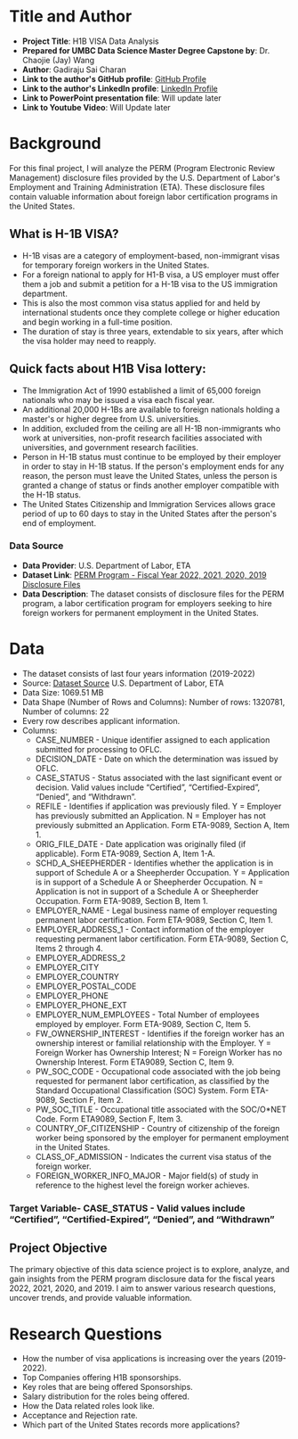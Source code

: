 # Title and Author

- **Project Title**: H1B VISA Data Analysis 
- **Prepared for UMBC Data Science Master Degree Capstone by**: Dr. Chaojie (Jay) Wang
- **Author**: Gadiraju Sai Charan
- **Link to the author's GitHub profile**: [GitHub Profile](https://github.com/Saicharan0297)
- **Link to the author's LinkedIn profile**: [LinkedIn Profile](https://www.linkedin.com/in/sai-charan-gadiraju/)
- **Link to PowerPoint presentation file**: Will update later 
- **Link to Youtube Video**: Will Update later

# Background

For this final project, I will analyze the PERM (Program Electronic Review Management) disclosure files provided by the U.S. Department of Labor's Employment and Training Administration (ETA). These disclosure files contain valuable information about foreign labor certification programs in the United States.

## What is H-1B VISA?
- H-1B visas are a category of employment-based, non-immigrant visas for temporary foreign workers in the United States. 
- For a foreign national to apply for H1-B visa, a US employer must offer them a job and submit a petition for a H-1B visa to the US immigration department. 
- This is also the most common visa status applied for and held by international students once they complete college or higher education and begin working in a full-time position.
- The duration of stay is three years, extendable to six years, after which the visa holder may need to reapply.

## Quick facts about H1B Visa lottery:

- The Immigration Act of 1990 established a limit of 65,000 foreign nationals who may be issued a visa each fiscal year.
- An additional 20,000 H-1Bs are available to foreign nationals holding a master's or higher degree from U.S. universities.
- In addition, excluded from the ceiling are all H-1B non-immigrants who work at universities, non-profit research facilities associated with universities, and government research facilities.
- Person in H-1B status must continue to be employed by their employer in order to stay in H-1B status. If the person's employment ends for any reason, the person must leave the United States, unless the person is granted a change of status or finds another employer compatible with the H-1B status.
- The United States Citizenship and Immigration Services allows grace period of up to 60 days to stay in the United States after the person's end of employment.

### Data Source
- **Data Provider**: U.S. Department of Labor, ETA
- **Dataset Link**: [PERM Program - Fiscal Year 2022, 2021, 2020, 2019 Disclosure Files](https://www.dol.gov/agencies/eta/foreign-labor/performance)
- **Data Description**: The dataset consists of disclosure files for the PERM program, a labor certification program for employers seeking to hire foreign workers for permanent employment in the United States.

# Data

- The dataset consists of last four years information (2019-2022)
- Source: [Dataset Source](https://www.dol.gov/agencies/eta/foreign-labor/performance)  U.S. Department of Labor, ETA
- Data Size: 1069.51 MB
- Data Shape (Number of Rows and Columns): Number of rows: 1320781, Number of columns: 22
- Every row describes applicant information.
- Columns:
  - CASE_NUMBER - Unique identifier assigned to each application submitted for processing to OFLC.
  - DECISION_DATE - Date on which the determination was issued by OFLC.
  - CASE_STATUS - Status associated with the last significant event or decision. Valid values include “Certified”, “Certified-Expired”, “Denied”, and “Withdrawn”. 
  - REFILE - Identifies if application was previously filed. Y = Employer has previously submitted an Application. N = Employer has not previously submitted an Application. Form ETA-9089, Section A, Item 1. 
  - ORIG_FILE_DATE - Date application was originally filed (if applicable). Form ETA-9089, Section A, Item 1-A. 
  - SCHD_A_SHEEPHERDER - Identifies whether the application is in support of Schedule A or a Sheepherder Occupation. Y = Application is in support of a Schedule A or Sheepherder Occupation. N = Application is not in support of a Schedule A or Sheepherder Occupation. Form ETA-9089, Section B, Item 1. 
  - EMPLOYER_NAME - Legal business name of employer requesting permanent labor certification. Form ETA-9089, Section C, Item 1. 
  - EMPLOYER_ADDRESS_1 - Contact information of the employer requesting permanent labor certification. Form ETA-9089, Section C, Items 2 through 4. 
  - EMPLOYER_ADDRESS_2 
  - EMPLOYER_CITY
  - EMPLOYER_COUNTRY
  - EMPLOYER_POSTAL_CODE
  - EMPLOYER_PHONE
  - EMPLOYER_PHONE_EXT
  - EMPLOYER_NUM_EMPLOYEES - Total Number of employees employed by employer. Form ETA-9089, Section C, Item 5. 
  - FW_OWNERSHIP_INTEREST - Identifies if the foreign worker has an ownership interest or familial relationship with the Employer. Y = Foreign Worker has Ownership Interest; N = Foreign Worker has no Ownership Interest. Form ETA9089, Section C, Item 9. 
  - PW_SOC_CODE - Occupational code associated with the job being requested for permanent labor certification, as classified by the Standard Occupational Classification (SOC) System. Form ETA-9089, Section F, Item 2. 
  - PW_SOC_TITLE - Occupational title associated with the SOC/O*NET Code. Form ETA9089, Section F, Item 3. 
  - COUNTRY_OF_CITIZENSHIP - Country of citizenship of the foreign worker being sponsored by the employer for permanent employment in the United States.
  - CLASS_OF_ADMISSION - Indicates the current visa status of the foreign worker.
  - FOREIGN_WORKER_INFO_MAJOR - Major field(s) of study in reference to the highest level the foreign worker achieves.

### Target Variable- CASE_STATUS - Valid values include “Certified”, “Certified-Expired”, “Denied”, and “Withdrawn”

## Project Objective

The primary objective of this data science project is to explore, analyze, and gain insights from the PERM program disclosure data for the fiscal years 2022, 2021, 2020, and 2019. I aim to answer various research questions, uncover trends, and provide valuable information.

# Research Questions

- How the number of visa applications is increasing over the years (2019-2022).
- Top Companies offering H1B sponsorships.
- Key roles that are being offered Sponsorships.
- Salary distribution for the roles being offered.
- How the Data related roles look like.
- Acceptance and Rejection rate.
- Which part of the United States records more applications?
